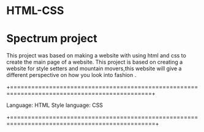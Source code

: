 # HTML-CSS
# Spectrum project

This project was based on making a website with using html and css to create the main page of a website.
This project is based on creating a website for style setters and mountain movers,this website will give a different perspective on how you look into fashion .

+==============================================================================================+

Language: HTML
Style language: CSS

+===============================================================================================+